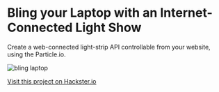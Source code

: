 # Bling your Laptop with an Internet-Connected Light Show

Create a web-connected light-strip API controllable from your website, using the Particle.io.

![bling laptop](/projects/led-laptop.png)

[Visit this project on Hackster.io](https://www.hackster.io/agent-hawking-1/bling-your-laptop-with-an-internet-connected-light-show-30e4db)